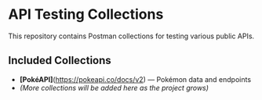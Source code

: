 # API Testing Collections

This repository contains Postman collections for testing various public APIs.

## Included Collections

- **[PokéAPI]**(https://pokeapi.co/docs/v2) — Pokémon data and endpoints  
- *(More collections will be added here as the project grows)*

